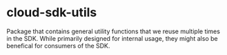 # cloud-sdk-utils

Package that contains general utility functions that we reuse multiple times in the SDK.
While primarily designed for internal usage, they might also be benefical for consumers of the SDK.
